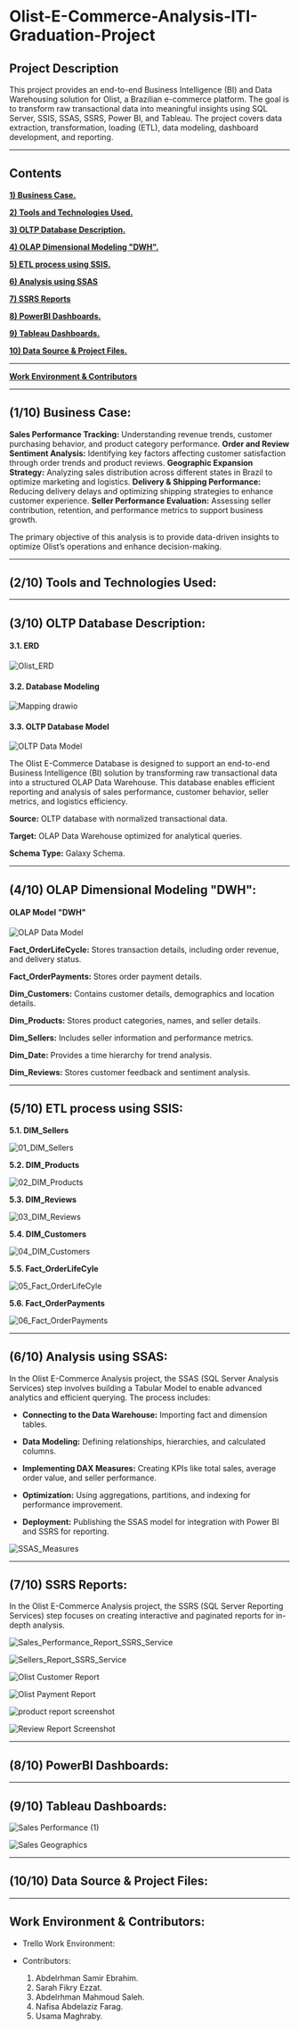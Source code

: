 # Olist-E-Commerce-Analysis-ITI-Graduation-Project
## Project Description
This project provides an end-to-end Business Intelligence (BI) and Data Warehousing solution for Olist, a Brazilian e-commerce platform. The goal is to transform raw transactional data into meaningful insights using SQL Server, SSIS, SSAS, SSRS, Power BI, and Tableau. The project covers data extraction, transformation, loading (ETL), data modeling, dashboard development, and reporting.
_____________________________________________________________________
## Contents 

<a href="">**1) Business Case.**</a>

<a href="">**2) Tools and Technologies Used.**</a>

<a href="">**3) OLTP Database Description.**</a>

<a href="">**4) OLAP Dimensional Modeling "DWH".**</a>

<a href="">**5) ETL process using SSIS.**</a>

<a href="">**6) Analysis using SSAS**</a>

<a href="">**7) SSRS Reports**</a>

<a href="">**8) PowerBI Dashboards.**</a>

<a href="">**9) Tableau Dashboards.**</a>

<a href="">**10) Data Source & Project Files.**</a>

_____________________________________________________________________________________
<a href="">**Work Environment & Contributors**</a>
_____________________________________________________________________________________

## (1/10) Business Case:

**Sales Performance Tracking:** Understanding revenue trends, customer purchasing behavior, and product category performance.
**Order and Review Sentiment Analysis:** Identifying key factors affecting customer satisfaction through order trends and product reviews.
**Geographic Expansion Strategy:** Analyzing sales distribution across different states in Brazil to optimize marketing and logistics.
**Delivery & Shipping Performance:** Reducing delivery delays and optimizing shipping strategies to enhance customer experience.
**Seller Performance Evaluation:** Assessing seller contribution, retention, and performance metrics to support business growth.

The primary objective of this analysis is to provide data-driven insights to optimize Olist’s operations and enhance decision-making. 
_____________________________________________________________________________________
## (2/10) Tools and Technologies Used:


_____________________________________________________________________________________
## (3/10) OLTP Database Description:

#### 3.1. ERD
![Olist_ERD](https://github.com/user-attachments/assets/7b352f1b-3e09-4bf5-8520-2a94de39fa88)

#### 3.2. Database Modeling
![Mapping drawio](https://github.com/user-attachments/assets/a580435c-9446-4e0c-8107-8c3415699490)


#### 3.3. OLTP Database Model
![OLTP Data Model](https://github.com/user-attachments/assets/b8d48023-8670-4a91-991f-a43d41086295)


The Olist E-Commerce Database is designed to support an end-to-end Business Intelligence (BI) solution by transforming raw transactional data into a structured OLAP Data Warehouse. This database enables efficient reporting and analysis of sales performance, customer behavior, seller metrics, and logistics efficiency.

**Source:** OLTP database with normalized transactional data.

**Target:** OLAP Data Warehouse optimized for analytical queries.

**Schema Type:** Galaxy Schema.

_____________________________________________________________________________________
## (4/10) OLAP Dimensional Modeling "DWH":

#### OLAP Model **"DWH"**

![OLAP Data Model](https://github.com/user-attachments/assets/553ced0c-8ac8-4dd7-9b9c-b190ee436a67)


**Fact_OrderLifeCycle:** Stores transaction details, including order revenue, and delivery status.

**Fact_OrderPayments:** Stores order payment details.

**Dim_Customers:** Contains customer details, demographics and location details.

**Dim_Products:** Stores product categories, names, and seller details.

**Dim_Sellers:** Includes seller information and performance metrics.

**Dim_Date:** Provides a time hierarchy for trend analysis.

**Dim_Reviews:** Stores customer feedback and sentiment analysis.


_____________________________________________________________________________________
## (5/10) ETL process using SSIS:

**5.1. DIM_Sellers**

![01_DIM_Sellers](https://github.com/user-attachments/assets/b125c561-add2-46af-a9aa-59ac5d77c04f)

**5.2. DIM_Products**

![02_DIM_Products](https://github.com/user-attachments/assets/180a4f8e-6453-4749-8081-b7e46f255893)

**5.3. DIM_Reviews**

![03_DIM_Reviews](https://github.com/user-attachments/assets/e2f62343-30c5-4c0b-b4cb-ebc2ca59af04)

**5.4. DIM_Customers**

![04_DIM_Customers](https://github.com/user-attachments/assets/96a28d88-b807-4c18-a8bd-ec9e6f066445)

**5.5. Fact_OrderLifeCyle**

![05_Fact_OrderLifeCyle](https://github.com/user-attachments/assets/28f94337-e86b-4d54-b72e-2fa418a35732)

**5.6. Fact_OrderPayments**

![06_Fact_OrderPayments](https://github.com/user-attachments/assets/9102eb39-c7ad-4540-9f32-ebbecc422ff6)

_____________________________________________________________________________________
## (6/10) Analysis using SSAS:

In the Olist E-Commerce Analysis project, the SSAS (SQL Server Analysis Services) step involves building a Tabular Model to enable advanced analytics and efficient querying. The process includes:

  - **Connecting to the Data Warehouse:** Importing fact and dimension tables.

  - **Data Modeling:** Defining relationships, hierarchies, and calculated columns.

  - **Implementing DAX Measures:** Creating KPIs like total sales, average order value, and seller performance.

  - **Optimization:** Using aggregations, partitions, and indexing for performance improvement.

  - **Deployment:** Publishing the SSAS model for integration with Power BI and SSRS for reporting.

![SSAS_Measures](https://github.com/user-attachments/assets/14c7168b-f5ae-4176-ac8f-c70dfcc5f992)

_____________________________________________________________________________________
## (7/10) SSRS Reports:

In the Olist E-Commerce Analysis project, the SSRS (SQL Server Reporting Services) step focuses on creating interactive and paginated reports for in-depth analysis.

![Sales_Performance_Report_SSRS_Service](https://github.com/user-attachments/assets/f79471df-16c4-4161-862a-baf62e782526)

![Sellers_Report_SSRS_Service](https://github.com/user-attachments/assets/6ef512e6-0e84-442f-a78e-1852e62ae0ab)

![Olist Customer Report](https://github.com/user-attachments/assets/8c765bc2-234b-422e-9545-d5e7055467f6)

![Olist Payment Report](https://github.com/user-attachments/assets/f2514c45-2506-4b0b-ad0b-02ac4a97cd67)

![product report screenshot](https://github.com/user-attachments/assets/81d5fee4-ab5c-4f5c-9fba-c7b8734c53e1)

![Review Report Screenshot](https://github.com/user-attachments/assets/57385495-d7aa-40b6-a233-d031ab59d99c)


_____________________________________________________________________________________
## (8/10) PowerBI Dashboards:

_____________________________________________________________________________________
## (9/10) Tableau Dashboards:
![Sales Performance (1)](https://github.com/user-attachments/assets/cfe84165-ada3-458a-869e-5980dbe4fd2c)

![Sales Geographics](https://github.com/user-attachments/assets/5cda3f03-46f3-4ac1-b9a0-14ddda6f2fad)

_____________________________________________________________________________________
## (10/10) Data Source & Project Files:

_____________________________________________________________________________________

## Work Environment & Contributors:
  - Trello Work Environment:
    
  - Contributors:
    1) Abdelrhman Samir Ebrahim.
    2) Sarah Fikry Ezzat.
    3) Abdelrhman Mahmoud Saleh.
    4) Nafisa Abdelaziz Farag.
    5) Usama Maghraby.







